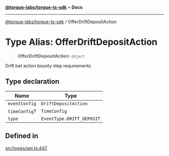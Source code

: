 [**@torque-labs/torque-ts-sdk**](../README.md) • **Docs**

***

[@torque-labs/torque-ts-sdk](../globals.md) / OfferDriftDepositAction

# Type Alias: OfferDriftDepositAction

> **OfferDriftDepositAction**: `object`

Drift bet action bounty step requirements.

## Type declaration

| Name | Type |
| ------ | ------ |
| `eventConfig` | `DriftDepositAction` |
| `timeConfig`? | `TimeConfig` |
| `type` | `EventType.DRIFT_DEPOSIT` |

## Defined in

[src/types/api.ts:447](https://github.com/torque-labs/torque-ts-sdk/blob/e34efdf278512e8a58bacdba966e9cd90b1db20a/src/types/api.ts#L447)
